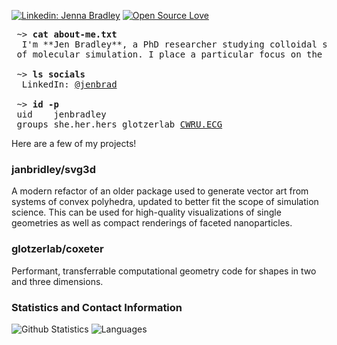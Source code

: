 [![Linkedin: Jenna Bradley](https://img.shields.io/badge/-jenbrad-blue?style=flat-square&logo=Linkedin&logoColor=white&link=https://www.linkedin.com/in/jenbrad/)](https://www.linkedin.com/in/jenbrad/)
[![Open Source Love](https://badges.frapsoft.com/os/v2/open-source.svg?v=103)](https://github.com/ellerbrock/open-source-badges/)


<pre>
 ~> <strong>cat about-me.txt</strong>
  I'm **Jen Bradley**, a PhD researcher studying colloidal self-assembly through the lens 
 of molecular simulation. I place a particular focus on the role of particle geometry in assembling and stabilizing complex phases.
  
 ~> <strong>ls socials</strong>
  LinkedIn: <a href="https://www.linkedin.com/in/jenbrad">@jenbrad</a>

 ~> <strong>id -p</strong>
 uid	jenbradley
 groups she.her.hers <a href="https://github.com/glotzerlab" style="text-decoration:none">glotzerlab</a> <a href="https://engineering.case.edu/research/labs/electro-ceramics/about style="text-decoration:none"">CWRU.ECG</a>
</pre>

Here are a few of my projects!

### janbridley/svg3d

A modern refactor of an older package used to generate vector art from systems of convex polyhedra, updated to better fit the scope of simulation science. This can be used for high-quality visualizations of single geometries as well as compact renderings of faceted nanoparticles.

<!--- TODO: Twisted pentagonal prisms building into icosahedron: 5akis pentagonal antiprism --->

<!--- TODO: simulation frame - should be high density (near perfect) - maybe quasicrystal, use shading for sure. --->

### glotzerlab/coxeter

Performant, transferrable computational geometry code for shapes in two and three dimensions.

<!--- TODO: point in polyhedron around the outside, plus some visualization of common properties: equation for volume computation, inertia tensor? --->


<!--- TODO: smaller side projects: one goofy "for the love of it" project and maybe one simulation one? Could be something else as well --->





### Statistics and Contact Information

<!-- <p float="left"> -->
  <!-- <img src=https://github-profile-summary-cards.vercel.app/api/cards/stats?username=janbridley&theme=github alt="Statistics" width="30%" /> -->
  <!-- <img src=https://github-profile-summary-cards.vercel.app/api/cards/most-commit-language?username=janbridley&theme=github alt="Languages" width="30%" /> -->
<!-- </p> -->


![Github Statistics](https://github-profile-summary-cards.vercel.app/api/cards/stats?username=janbridley&theme=github) ![Languages](https://github-profile-summary-cards.vercel.app/api/cards/most-commit-language?username=janbridley&theme=github)
